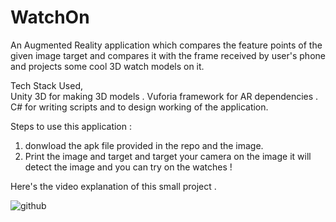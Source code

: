 # WatchOn
An Augmented Reality application which compares the feature points of the given image target and compares it with the frame received by user's phone  and projects some cool 3D  watch models on it.

Tech Stack Used,  
 Unity 3D for making 3D models .
 Vuforia framework for AR dependencies .
 C# for writing scripts and to design working of the application.

Steps to use this application :
1. donwload the apk file provided in the repo and the image.
2. Print the image and target and target your camera on the image it will detect the image and you can try on the watches !


Here's the video explanation of this small  project .



![github](https://github.com/abhinvanand01/WatchOn/blob/7f99f519defc1da05ac772196d95ca9d5d1de2b2/watch%20gif.gif)




